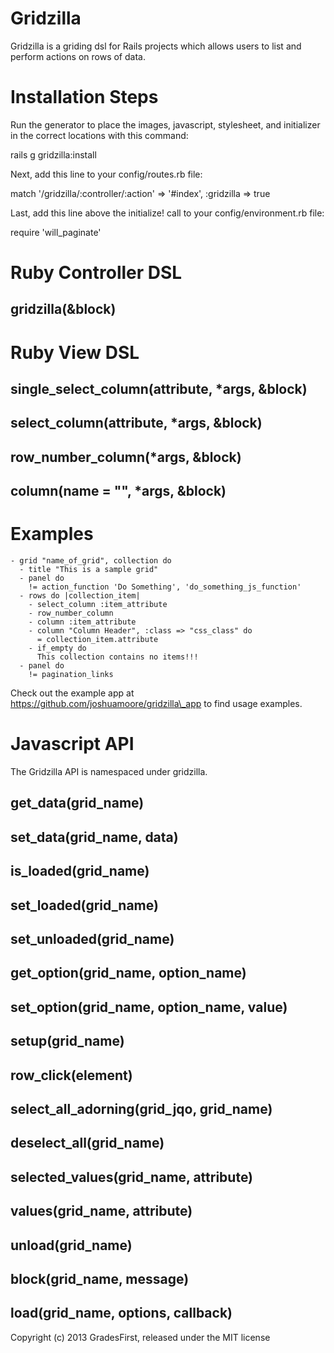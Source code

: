Gridzilla
=========

Gridzilla is a griding dsl for Rails projects which allows users to
list and perform actions on rows of data.

Installation Steps
=======

Run the generator to place the images, javascript, stylesheet, and initializer in the
correct locations with this command:

rails g gridzilla:install

Next, add this line to your config/routes.rb file:

match '/gridzilla/:controller/:action' => '#index', :gridzilla => true

Last, add this line above the initialize! call to your config/environment.rb file:

require 'will\_paginate'

Ruby Controller DSL
=======

gridzilla(&block)
-------

Ruby View DSL
=======

single\_select\_column(attribute, \*args, &block)
-------

select\_column(attribute, \*args, &block)
-------

row\_number\_column(\*args, &block)
-------

column(name = "", \*args, &block)
-------


Examples
=======

    - grid "name_of_grid", collection do
      - title "This is a sample grid"
      - panel do
        != action_function 'Do Something', 'do_something_js_function'
      - rows do |collection_item|
        - select_column :item_attribute
        - row_number_column
        - column :item_attribute
        - column "Column Header", :class => "css_class" do
          = collection_item.attribute
        - if_empty do
          This collection contains no items!!!
      - panel do
        != pagination_links

Check out the example app at https://github.com/joshuamoore/gridzilla\_app to
find usage examples.

Javascript API
=======
The Gridzilla API is namespaced under gridzilla.

get\_data(grid\_name)
-------

set\_data(grid\_name, data)
-------

is\_loaded(grid\_name)
-------

set\_loaded(grid\_name)
-------

set\_unloaded(grid\_name)
-------

get\_option(grid\_name, option\_name)
-------

set\_option(grid\_name, option\_name, value)
-------

setup(grid\_name)
-------

row\_click(element)
-------

select\_all\_adorning(grid\_jqo, grid\_name)
-------

deselect\_all(grid\_name)
-------

selected\_values(grid\_name, attribute)
-------

values(grid\_name, attribute)
-------

unload(grid\_name)
-------

block(grid\_name, message)
-------

load(grid\_name, options, callback)
-------

Copyright (c) 2013 GradesFirst, released under the MIT license
